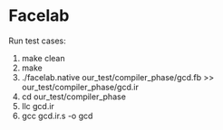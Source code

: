 # Facelab

Run test cases:
1. make clean
2. make
3. ./facelab.native our_test/compiler_phase/gcd.fb >> our_test/compiler_phase/gcd.ir
4. cd our_test/compiler_phase
5. llc gcd.ir
6. gcc gcd.ir.s -o gcd
